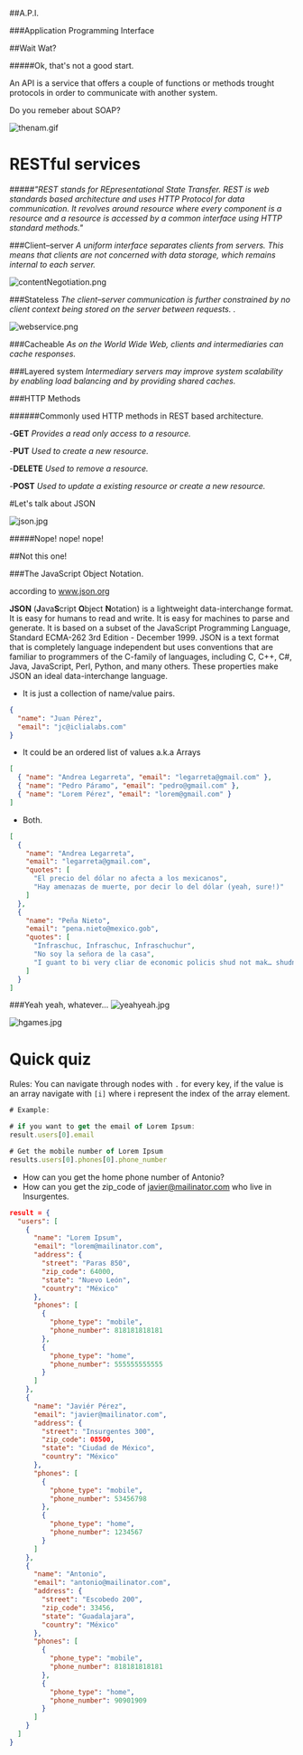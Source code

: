 ##A.P.I.

###Application Programming Interface

##Wait Wat?

#####Ok, that's not a good start.

An API is a service that offers a couple of functions or methods trought protocols in order to communicate with another system.


Do you remeber about SOAP?

![thenam.gif](https://github.com/zenbakiak/rails_api_guide/blob/master/images/thenam.gif)


# RESTful services

#####_"REST stands for REpresentational State Transfer. REST is web standards based architecture and uses HTTP Protocol for data communication. It revolves around resource where every component is a resource and a resource is accessed by a common interface using HTTP standard methods."_

###Client–server
_A uniform interface separates clients from servers. This means that clients are not concerned with data storage, which remains internal to each server._

![contentNegotiation.png](https://github.com/zenbakiak/rails_api_guide/blob/master/images/contentNegotiation.png)

###Stateless
_The client–server communication is further constrained by no client context being stored on the server between requests.   ._

![webservice.png](https://github.com/zenbakiak/rails_api_guide/blob/master/images/webservice.png)

###Cacheable
_As on the World Wide Web, clients and intermediaries can cache responses._

###Layered system
_Intermediary servers may improve system scalability by enabling load balancing and by providing shared caches._

###HTTP Methods

######Commonly used HTTP methods in REST based architecture.

-__GET__ _Provides a read only access to a resource._

-__PUT__ _Used to create a new resource._

-__DELETE__ _Used to remove a resource._

-__POST__ _Used to update a existing resource or create a new resource._


#Let's talk about JSON

![json.jpg](https://github.com/zenbakiak/rails_api_guide/blob/master/images/json.jpg)

#####Nope! nope! nope!

##Not this one!

###The JavaScript Object Notation.

according to www.json.org

__JSON__ (**J**ava**S**cript **O**bject **N**otation) is a lightweight data-interchange format. It is easy for humans to read and write. It is easy for machines to parse and generate. It is based on a subset of the JavaScript Programming Language, Standard ECMA-262 3rd Edition - December 1999. JSON is a text format that is completely language independent but uses conventions that are familiar to programmers of the C-family of languages, including C, C++, C#, Java, JavaScript, Perl, Python, and many others. These properties make JSON an ideal data-interchange language.

- It is just a collection of name/value pairs.

```json
{
  "name": "Juan Pérez",
  "email": "jc@iclialabs.com"
}
```

- It could be an ordered list of values a.k.a Arrays

```json
[
  { "name": "Andrea Legarreta", "email": "legarreta@gmail.com" },
  { "name": "Pedro Páramo", "email": "pedro@gmail.com" },
  { "name": "Lorem Pérez", "email": "lorem@gmail.com" }
]
```

- Both.

```json
[
  {
    "name": "Andrea Legarreta",
    "email": "legarreta@gmail.com",
    "quotes": [
      "El precio del dólar no afecta a los mexicanos",
      "Hay amenazas de muerte, por decir lo del dólar (yeah, sure!)"
    ]
  },
  {
    "name": "Peña Nieto",
    "email": "pena.nieto@mexico.gob",
    "quotes": [
      "Infraschuc, Infraschuc, Infraschuchur",
      "No soy la señora de la casa",
      "I guant to bi very cliar de economic policis shud not mak… shudnot meikus forged"
    ]
  }
]
```


###Yeah yeah, whatever...
![yeahyeah.jpg](https://github.com/zenbakiak/rails_api_guide/blob/master/images/yeahyeah.jpg)

![hgames.jpg](https://github.com/zenbakiak/rails_api_guide/blob/master/images/hgames.jpg)

# Quick quiz

Rules: You can navigate through nodes with ```.``` for every key, if the value is an array navigate with ```[i]``` where i represent the index of the array element.


```js
# Example:

# if you want to get the email of Lorem Ipsum:
result.users[0].email

# Get the mobile number of Lorem Ipsum
results.users[0].phones[0].phone_number
```

- How can you get the home phone number of Antonio?
- How can you get the zip_code of javier@mailinator.com who live in Insurgentes.

```json
result = {
  "users": [
    {
      "name": "Lorem Ipsum",
      "email": "lorem@mailinator.com",
      "address": {
        "street": "Paras 850",
        "zip_code": 64000,
        "state": "Nuevo León",
        "country": "México"
      },
      "phones": [
        {
          "phone_type": "mobile",
          "phone_number": 818181818181
        },
        {
          "phone_type": "home",
          "phone_number": 555555555555
        }
      ]
    },
    {
      "name": "Javiér Pérez",
      "email": "javier@mailinator.com",
      "address": {
        "street": "Insurgentes 300",
        "zip_code": 08500,
        "state": "Ciudad de México",
        "country": "México"
      },
      "phones": [
        {
          "phone_type": "mobile",
          "phone_number": 53456798
        },
        {
          "phone_type": "home",
          "phone_number": 1234567
        }
      ]
    },
    {
      "name": "Antonio",
      "email": "antonio@mailinator.com",
      "address": {
        "street": "Escobedo 200",
        "zip_code": 33456,
        "state": "Guadalajara",
        "country": "México"
      },
      "phones": [
        {
          "phone_type": "mobile",
          "phone_number": 818181818181
        },
        {
          "phone_type": "home",
          "phone_number": 90901909
        }
      ]
    }
  ]
}
```

